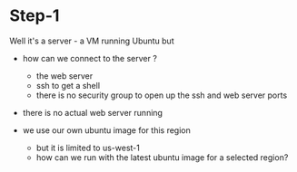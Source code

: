 
# Step-1

Well it's a server - a VM running Ubuntu but

- how can we connect to the server ?
  - the web server
  - ssh to get a shell
  - there is no security group to open up the ssh and web server ports

- there is no actual web server running

- we use our own ubuntu image for this region
  - but it is limited to us-west-1
  - how can we run with the latest ubuntu image for a selected region?


